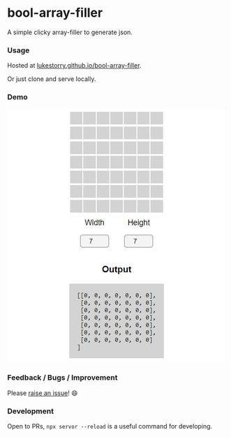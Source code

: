 # bool-array-filler

A simple clicky array-filler to generate json.


### Usage
Hosted at [lukestorry.github.io/bool-array-filler](https://lukestorry.github.io/bool-array-filler/).

Or just clone and serve locally.



### Demo

![demo](demo.gif)



### Feedback / Bugs / Improvement
Please [raise an issue](https://github.com/LukeStorry/bool-array-filler/issues/new)! :smile:



### Development
Open to PRs, `npx servor --reload` is a useful command for developing.

